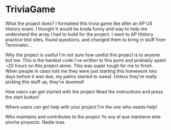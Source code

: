 # TriviaGame

What the project does?
I formatted this trivia game like after an AP US History exam. I thought it would be kinda funny and way to help me understand the array I had to build for the project. I went to AP History practice test sites, found questions, and changed them to bring in stuff from Terminator...

Why the project is useful
I'm not sure how useful this project is to anyone but me. This is the hardest code I've written to this point and probably spent ~20 hours on this project alone. This was super tough for me to finish. When people in class told me they were just starting this homework two days before it was due, my palms started to sweat. Unless they're really picking this stuff up, they're doomed!

How users can get started with the project
Read the instructions and press the start button!

Where users can get help with your project
I'm the one who needs help!

Who maintains and contributes to the project
Yo soy el que mantiene este pinche proyecto. Nadie mas.